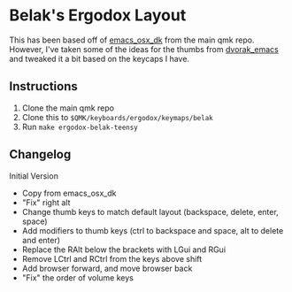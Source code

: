 # Belak's Ergodox Layout

This has been based off of [emacs\_osx\_dk](https://github.com/jackhumbert/qmk_firmware/tree/master/keyboards/ergodox/keymaps/emacs_osx_dk)
from the main qmk repo. However, I've taken some of the ideas for the thumbs
from [dvorak\_emacs](https://github.com/jackhumbert/qmk_firmware/tree/master/keyboards/ergodox/keymaps/dvorak_emacs)
and tweaked it a bit based on the keycaps I have.

## Instructions

1. Clone the main qmk repo
2. Clone this to `$QMK/keyboards/ergodox/keymaps/belak`
3. Run `make ergodox-belak-teensy`

## Changelog

Initial Version

* Copy from emacs\_osx\_dk
* "Fix" right alt
* Change thumb keys to match default layout (backspace, delete, enter, space)
* Add modifiers to thumb keys (ctrl to backspace and space, alt to delete and
  enter)
* Replace the RAlt below the brackets with LGui and RGui
* Remove LCtrl and RCtrl from the keys above shift
* Add browser forward, and move browser back
* "Fix" the order of volume keys
